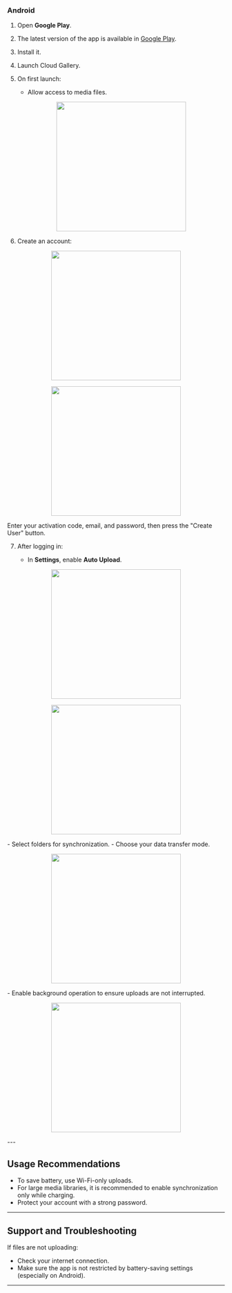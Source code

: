 ### Android

1. Open **Google Play**.

2. The latest version of the app is available in [Google Play](https://play.google.com/apps/testing/app.myclick.gallery).

3. Install it.

4. Launch Cloud Gallery.

5. On first launch:

   * Allow access to media files.

    <p align="center"><img src="/ru/2025-08-11 13.44.32.jpg" width="300"></p>

6. Create an account:

<p align="center"><img src="/ru/2025-08-11 13.13.08.jpg" width="300"></p> 
<p align="center"><img src="/ru/2025-08-11 13.13.11.jpg" width="300"></p> 
Enter your activation code, email, and password, then press the "Create User" button.

7. After logging in:

   * In **Settings**, enable **Auto Upload**.

 <p align="center"><img src="/ru/2025-08-11 13.12.51.jpg" width="300"></p> 
 <p align="center"><img src="/ru/2025-08-11 14.14.56.jpg" width="300"></p> 
   - Select folders for synchronization.
   - Choose your data transfer mode.
    <p align="center"><img src="/ru/2025-08-11 13.13.00.jpg" width="300"></p> 
   - Enable background operation to ensure uploads are not interrupted.
     <p align="center"><img src="/ru/2025-08-2112311311113.jpg" width="300"></p> 
---

## Usage Recommendations

* To save battery, use Wi-Fi-only uploads.
* For large media libraries, it is recommended to enable synchronization only while charging.
* Protect your account with a strong password.

---

## Support and Troubleshooting

If files are not uploading:

* Check your internet connection.
* Make sure the app is not restricted by battery-saving settings (especially on Android).

---

